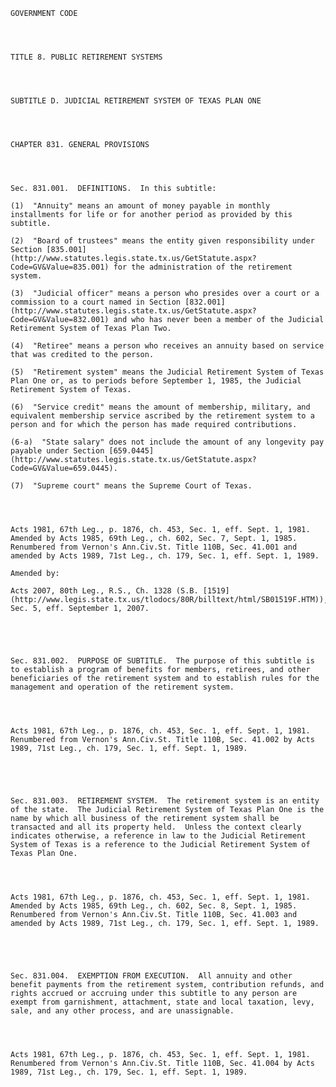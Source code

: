 ﻿
    
    
    	
    					
    
    
    GOVERNMENT CODE
    
      
    
    
    TITLE 8. PUBLIC RETIREMENT SYSTEMS
    
      
    
    
    SUBTITLE D. JUDICIAL RETIREMENT SYSTEM OF TEXAS PLAN ONE
    
      
    
    
    CHAPTER 831. GENERAL PROVISIONS
    
      
    
    
    Sec. 831.001.  DEFINITIONS.  In this subtitle:
    
    (1)  "Annuity" means an amount of money payable in monthly installments for life or for another period as provided by this subtitle.
    
    (2)  "Board of trustees" means the entity given responsibility under Section [835.001](http://www.statutes.legis.state.tx.us/GetStatute.aspx?Code=GV&Value=835.001) for the administration of the retirement system.
    
    (3)  "Judicial officer" means a person who presides over a court or a commission to a court named in Section [832.001](http://www.statutes.legis.state.tx.us/GetStatute.aspx?Code=GV&Value=832.001) and who has never been a member of the Judicial Retirement System of Texas Plan Two.
    
    (4)  "Retiree" means a person who receives an annuity based on service that was credited to the person.
    
    (5)  "Retirement system" means the Judicial Retirement System of Texas Plan One or, as to periods before September 1, 1985, the Judicial Retirement System of Texas.
    
    (6)  "Service credit" means the amount of membership, military, and equivalent membership service ascribed by the retirement system to a person and for which the person has made required contributions.
    
    (6-a)  "State salary" does not include the amount of any longevity pay payable under Section [659.0445](http://www.statutes.legis.state.tx.us/GetStatute.aspx?Code=GV&Value=659.0445).
    
    (7)  "Supreme court" means the Supreme Court of Texas.
    
    
    
    
    Acts 1981, 67th Leg., p. 1876, ch. 453, Sec. 1, eff. Sept. 1, 1981.  Amended by Acts 1985, 69th Leg., ch. 602, Sec. 7, Sept. 1, 1985.  Renumbered from Vernon's Ann.Civ.St. Title 110B, Sec. 41.001 and amended by Acts 1989, 71st Leg., ch. 179, Sec. 1, eff. Sept. 1, 1989.
    
    Amended by: 
    
    Acts 2007, 80th Leg., R.S., Ch. 1328 (S.B. [1519](http://www.legis.state.tx.us/tlodocs/80R/billtext/html/SB01519F.HTM)), Sec. 5, eff. September 1, 2007.
    
    
    
    
    
    Sec. 831.002.  PURPOSE OF SUBTITLE.  The purpose of this subtitle is to establish a program of benefits for members, retirees, and other beneficiaries of the retirement system and to establish rules for the management and operation of the retirement system.
    
    
    
    
    Acts 1981, 67th Leg., p. 1876, ch. 453, Sec. 1, eff. Sept. 1, 1981.  Renumbered from Vernon's Ann.Civ.St. Title 110B, Sec. 41.002 by Acts 1989, 71st Leg., ch. 179, Sec. 1, eff. Sept. 1, 1989.
    
    
    
    
    
    Sec. 831.003.  RETIREMENT SYSTEM.  The retirement system is an entity of the state.  The Judicial Retirement System of Texas Plan One is the name by which all business of the retirement system shall be transacted and all its property held.  Unless the context clearly indicates otherwise, a reference in law to the Judicial Retirement System of Texas is a reference to the Judicial Retirement System of Texas Plan One.
    
    
    
    
    Acts 1981, 67th Leg., p. 1876, ch. 453, Sec. 1, eff. Sept. 1, 1981.  Amended by Acts 1985, 69th Leg., ch. 602, Sec. 8, Sept. 1, 1985.  Renumbered from Vernon's Ann.Civ.St. Title 110B, Sec. 41.003 and amended by Acts 1989, 71st Leg., ch. 179, Sec. 1, eff. Sept. 1, 1989.
    
    
    
    
    
    Sec. 831.004.  EXEMPTION FROM EXECUTION.  All annuity and other benefit payments from the retirement system, contribution refunds, and rights accrued or accruing under this subtitle to any person are exempt from garnishment, attachment, state and local taxation, levy, sale, and any other process, and are unassignable.
    
    
    
    
    Acts 1981, 67th Leg., p. 1876, ch. 453, Sec. 1, eff. Sept. 1, 1981.  Renumbered from Vernon's Ann.Civ.St. Title 110B, Sec. 41.004 by Acts 1989, 71st Leg., ch. 179, Sec. 1, eff. Sept. 1, 1989.
    
    
    
    
    				
